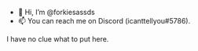 - 👋 Hi, I’m @forkiesassds
- 📫 You can reach me on Discord (icanttellyou#5786).

I have no clue what to put here.
